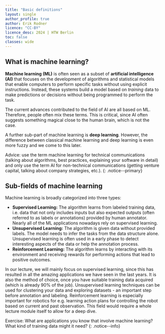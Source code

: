```yaml
---
title: "Basic definitions"
layout: single
author_profile: true
author: Erik Rodner
licence: "CC-BY"
licence_desc: 2024 | HTW Berlin 
toc: false
classes: wide
---
```


## What is machine learning?

**Machine learning (ML)** is often seen as a subset of **artificial intelligence (AI)** that focuses on the development of algorithms and statistical models that enable computers to perform specific tasks without using explicit instructions. Instead, these systems build a model based on *training* data to make predictions or decisions without being programmed to perform the task.

The current advances contributed to the field of AI are all based on ML. Therefore, people often mix these terms. This is critical, since AI often suggests something magical close to the human brain, which is not the case.

A further sub-part of machine learning is **deep learning**. However, the difference between classical machine learning and deep learning is even more fuzzy and we come to this later.

Advice: use the term machine learning for technical communications (talking about algorithms, best practices, explaining your software in detail) and only use the term AI for non-technical communications (getting venture capital, talking about company strategies, etc.).
{: .notice--primary}

## Sub-fields of machine learning


Machine learning is broadly categorized into three types:
- **Supervised Learning:** The algorithm learns from labeled training data, i.e. data that not only includes inputs but also expected outputs (often referred to as labels or annotations) provided by human annotator. Nearly all of the ML applications nowadays rely on supervised learning.
- **Unsupervised Learning:** The algorithm is given data without provided labels. The model needs to infer the tasks from the data structure alone. Unsupervised learning is often used in a early phase to detect interesting aspects of the data or help the annotation process.
- **Reinforcement Learning:** The algorithm learns by interacting with its environment and receiving rewards for performing actions that lead to positive outcomes.

In our lecture, we will mainly focus on supervised learning, since this has resulted in all the amazing applications we have seen in the last years. It is also the method of choice, once you have suitable training data acquired (which is already 90% of the job). Unsupervised learning techniques can be used for clustering your data and exploring datasets - an important step before annotation and labeling. Reinforcement learning is especially important for robotics for e.g. learning action plans for controlling the robot based on current and past observation. This field would require a whole lecture module itself to allow for a deep dive.

Exercise: What are applications you know that involve machine learning? What kind of training data might it need?
{: .notice--info}